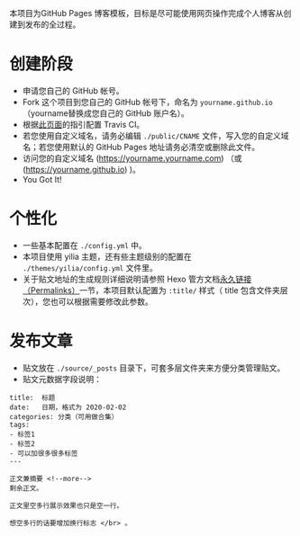 本项目为GitHub Pages 博客模板，目标是尽可能使用网页操作完成个人博客从创建到发布的全过程。

# 创建阶段
- 申请您自己的 GitHub 帐号。
- Fork 这个项目到您自己的 GitHub 帐号下，命名为 `yourname.github.io` （yourname替换成您自己的 GitHub 账户名）。
- 根据[此页面](https://hexo.io/zh-cn/docs/github-pages)的指引配置 Travis CI。
- 若您使用自定义域名，请务必编辑 `./public/CNAME` 文件，写入您的自定义域名；若您使用默认的 GitHub Pages 地址请务必清空或删除此文件。
- 访问您的自定义域名 (https://yourname.yourname.com) （或 (https://yourname.github.io) )。
- You Got It!

# 个性化
- 一些基本配置在 `./config.yml` 中。
- 本项目使用 yilia 主题，还有些主题级别的配置在 `./themes/yilia/config.yml` 文件里。
- 关于贴文地址的生成规则详细说明请参照 Hexo 管方文档[永久链接（Permalinks）](https://hexo.io/zh-cn/docs/permalinks)一节，本项目默认配置为 `:title/` 样式（ title 包含文件夹层次），您也可以根据需要修改此参数。

# 发布文章
- 贴文放在 `./source/_posts` 目录下，可套多层文件夹来方便分类管理贴文。
- 贴文元数据字段说明：
```
title:	标题
date:	日期，格式为 2020-02-02
categories: 分类（可用做合集）
tags:
- 标签1
- 标签2
- 可以加很多很多标签
---

正文兼摘要 <!--more-->
剩余正文。

正文里空多行展示效果也只是空一行。

想空多行的话要增加换行标志 </br> 。
```